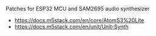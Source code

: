 Patches for ESP32 MCU and SAM2695 audio synthesizer

- https://docs.m5stack.com/en/core/AtomS3%20Lite
- https://docs.m5stack.com/en/unit/Unit-Synth

